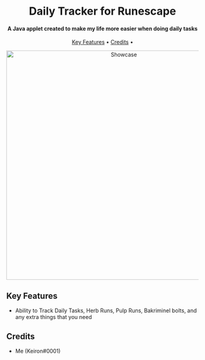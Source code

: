 <h1 align="center">
  Daily Tracker for Runescape
  <br>
</h1>

<h4 align="center">A Java applet created to make my life more easier when doing daily tasks</h4>

<p align="center">
  <a href="#key-features">Key Features</a> •
  <a href="#credits">Credits</a> •
</p>

<p align="center">
  <img width="600" src="https://i.imgur.com/kOGwgBL.gif" alt="Showcase">
</p>


## Key Features

* Ability to Track Daily Tasks, Herb Runs, Pulp Runs, Bakriminel bolts, and any extra things that you need

## Credits

- Me (Keiron#0001)

